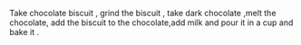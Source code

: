 Take chocolate biscuit , grind the biscuit , take dark chocolate ,melt the chocolate, add the biscuit to the chocolate,add milk and pour it in a cup and bake it . 